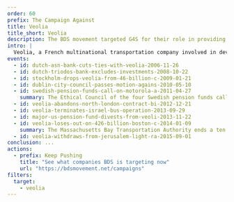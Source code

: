 ```yaml
---
order: 60
prefix: The Campaign Against
title: Veolia
title_short: Veolia
description: The BDS movement targeted G4S for their role in providing services to Israeli prisons, police, the military, and illegal settlements.
intro: |
  Veolia, a French multinational transportation company involved in developing infrastructure to expand illegal Israeli settlements, completely exited the Israeli market after almost a decade of BDS campaigns cost the company an estimated $21 billion in contracts.
events:
  - id: dutch-asn-bank-cuts-ties-with-veolia-2006-11-26
  - id: dutch-triodos-bank-excludes-investments-2008-10-22
  - id: stockholm-drops-veolia-from-46-billion-c-2009-01-21
  - id: dublin-city-council-passes-motion-agains-2010-05-10
  - id: swedish-pension-funds-call-on-motorola-a-2011-04-27
    summary: The Ethical Council of the four Swedish pension funds call on Veolia to withdraw from the Jerusalem light rail project. Veolia continues to lose billions of dollars in contracts in the United Kingdom throughout 2011.
  - id: veolia-abandons-north-london-contract-bi-2012-12-21
  - id: veolia-terminates-israel-bus-operation-2013-09-29
  - id: major-us-pension-fund-divests-from-veoli-2013-11-22
  - id: veolia-loses-out-on-426-billion-boston-c-2014-01-09
    summary: The Massachusetts Bay Transportation Authority ends a ten year partnership with Veolia, choosing another company for a $4.26 billion deal to operate and maintain its commuter rail trains.
  - id: veolia-withdraws-from-jerusalem-light-ra-2015-09-01
conclusion: ...
actions:
  - prefix: Keep Pushing
    title: "See what companies BDS is targeting now"
    url: "https://bdsmovement.net/campaigns"
filters:
  target:
    - veolia
---
```


